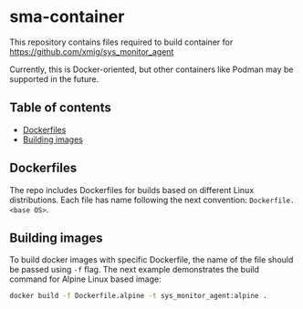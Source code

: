 # sma-container
This repository contains files required to build container for
<https://github.com/xmig/sys_monitor_agent>

Currently, this is Docker-oriented, but other containers like Podman may be
supported in the future.


## Table of contents
- [Dockerfiles](#dockerfiles)
- [Building images](#building-images)


## Dockerfiles
The repo includes Dockerfiles for builds based on different Linux distributions.
Each file has name following the next convention: `Dockerfile.<base OS>`.


## Building images
To build docker images with specific Dockerfile, the name of the file should be
passed using `-f` flag.
The next example demonstrates the build command for Alpine Linux based image:
```sh
docker build -f Dockerfile.alpine -t sys_monitor_agent:alpine .
```

